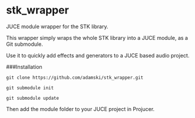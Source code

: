 stk_wrapper
==========

JUCE module wrapper for the STK library.

This wrapper simply wraps the whole STK library into a JUCE module, as a Git submodule.

Use it to quickly add effects and generators to a JUCE based audio project. 

###Installation

```git clone https://github.com/adamski/stk_wrapper.git```

```git submodule init```

```git submodule update```

Then add the module folder to your JUCE project in Projucer. 

